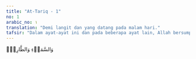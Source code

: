 ```yaml
---
title: "At-Tariq - 1"
no: 1
arabic_no: ١
translation: "Demi langit dan yang datang pada malam hari."
tafsir: "Dalam ayat-ayat ini dan pada beberapa ayat lain, Allah bersumpah dengan langit, matahari, bulan, dan malam karena terdapat padanya hal-hal, bentuk-bentuk, perjalanan-perjalanan, terbit dan tenggelamnya; maka keadaan yang ajaib dan luar biasa ini adalah bukti bagi orang yang berpikir dan memperhatikan bahwa ada penciptanya Yang Mahakuasa, tidak ada sekutu dalam penciptaannya.\n\nDalam ayat-ayat ini, Allah bersumpah dengan langit dan bintang yang terbit pada malam hari. Sinarnya memecahkan kegelapan, dan menjadi petunjuk jalan kepada manusia pada waktu gelap di bumi dan di laut. Dari bintang itu, manusia dapat mengetahui musim hujan dan hal-hal lain yang diperlukannya dalam kehidupan. Ada beberapa arti yang dikemukakan oleh para mufasir mengenai bintang tersebut. Pendapat yang terbaik adalah yang mengartikannya sebagai bintang yang bercahaya."
---
```

وَالسَّمَاۤءِ وَالطَّارِقِۙ 
